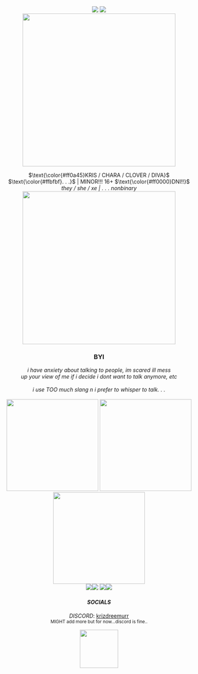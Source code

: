 <div align="center">
 <img src="https://pixelsafari.neocities.org/blinkies/media/kenny.gif">
 <img src="https://64.media.tumblr.com/905f2ee22550bb4a8c3f2166d6050c69/97cfc8d9c65b17da-03/s250x400/6535456eeb1dd9bb6fcec3df0ffd27574f0d1beb.gifv"><br>
<img src="https://pixelsafari.neocities.org/dividers/sparkles1.gif" width="400">


<p align="center">
$\text{\color{#ff0a45}KRIS / CHARA / CLOVER / DIVA}$ $\text{\color{#ffbfbf}. . .}$ | MINOR!!! 16+ $\text{\color{#ff0000}DNI!!}$<br>
<i> they / she / xe | . . . nonbinary </i> <br>



 <img src="https://pixelsafari.neocities.org/dividers/sparkles1.gif" width="400">
 <h3> BYI </h3>
 <i> i have anxiety about talking to people, im scared ill mess<br>
  up your view of me if i decide i dont want to talk anymore, etc </i><br>
 <br>
 <i>i use TOO much slang n i prefer to whisper to talk. . .</i><br><br>
 
 <img src="https://github.com/user-attachments/assets/bf2f4865-1f43-4095-bca5-97e87d32cd9d" width="240">
 <img src="https://64.media.tumblr.com/a767dc29bbf56f4f437f8b7e08df0e7f/6c0f91c1af4ee0a2-94/s250x400/dabf2c84f6285c9ba59e19092dcf98ed2250dc35.gifv" width="240"><br>
 <img src="https://nimravidae.neocities.org/images/blinkies/blinkie_i_never_solved_rubix_cube.gif" width="240"><br>
 <img src="https://pixelsafari.neocities.org/stamps/more/typos.gif"><img src="https://pixelsafari.neocities.org/stamps/more/undertale.gif">
 <img src="https://pixelsafari.neocities.org/stamps/more/3ds.gif"><img src="https://pixelsafari.neocities.org/stamps/noise.gif">
<div align="center">

 <h4><i>SOCIALS</i></h4>

 <i>DISCORD</i>: <u>krizdreemurr</u><br>
 <sub>MIGHT add more but for now...discord is fine..</sub>

 </div>
<div align="center">
 <img src="https://64.media.tumblr.com/b4ee01d99adaa22d2eae197a76d26ab5/00ab7168b67b3c99-3d/s100x200/0b9ad6cc3f154da54846ac05f0afffd93a3b8964.gifv" width="100" align="center">

 </div>







